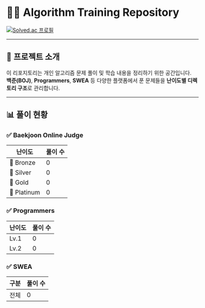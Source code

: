 # 🧑‍💻 Algorithm Training Repository

[![Solved.ac 프로필](http://mazassumnida.wtf/api/v2/generate_badge?boj=dnjs3023)](https://solved.ac/dnjs3023)

---

## 📌 프로젝트 소개
이 리포지토리는 개인 알고리즘 문제 풀이 및 학습 내용을 정리하기 위한 공간입니다.  
**백준(BOJ)**, **Programmers**, **SWEA** 등 다양한 플랫폼에서 푼 문제들을 **난이도별 디렉토리 구조**로 관리합니다.  

---

## 📊 풀이 현황

### ✅ Baekjoon Online Judge

| 난이도         | 풀이 수 |
| ----------- | ---- |
| 🥉 Bronze   | 0    |
| 🥈 Silver   | 0    |
| 🥇 Gold     | 0    |
| 💎 Platinum | 0    |

### ✅ Programmers

| 난이도  | 풀이 수 |
| ---- | ---- |
| Lv.1 | 0    |
| Lv.2 | 0    |

### ✅ SWEA

| 구분 | 풀이 수 |
| -- | ---- |
| 전체 | 0    |
